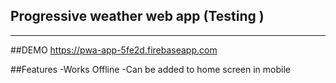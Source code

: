 ## Progressive weather web app (Testing )
-------
##DEMO
    https://pwa-app-5fe2d.firebaseapp.com

##Features
 -Works Offline
 -Can be added to home screen in mobile
